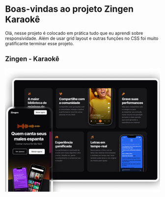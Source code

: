 # Boas-vindas ao projeto Zingen Karaokê
Olá, nesse projeto é colocado em prática tudo que eu aprendi sobre responsividade. Além de usar grid layout e outras funções no CSS foi muito gratificante terminar esse projeto.


## Zingen - Karaokê

<img src="assets/Capa.png" alt="Foto de capa">